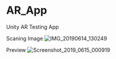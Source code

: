 # AR_App
Unity AR Testing App

Scaning  Image
![IMG_20190614_130249](https://user-images.githubusercontent.com/37634414/59530550-832cc780-8f01-11e9-948d-61ebe053c2c1.jpg)

Preview
![Screenshot_2019_0615_000919](https://user-images.githubusercontent.com/37634414/59530845-34cbf880-8f02-11e9-8d74-e81625add73b.jpg)
